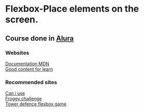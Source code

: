 # Flexbox-Place elements on the screen.

## Course done in [Alura](https://www.alura.com.br/)<br />

### Websites
[Documentation MDN](https://developer.mozilla.org/en-US/docs/Learn/CSS/CSS_layout/Flexbox)<br />
[Good content for learn](https://css-tricks.com/snippets/css/a-guide-to-flexbox/)

### Recommended sites
[Can i use](https://caniuse.com/)<br />
[Froggy challenge](http://flexboxfroggy.com/)<br />
[Tower defence flexbox game](http://www.flexboxdefense.com/)

